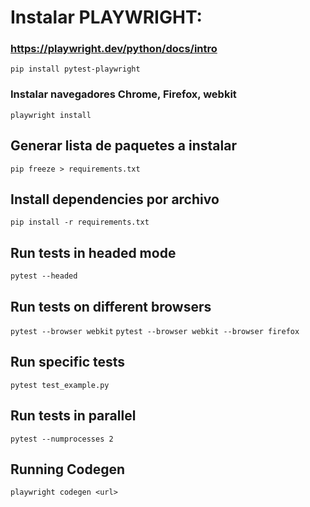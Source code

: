 
# Instalar PLAYWRIGHT: 
### https://playwright.dev/python/docs/intro
```pip install pytest-playwright```

### Instalar navegadores Chrome, Firefox, webkit
```playwright install```

## Generar lista de paquetes a instalar
```pip freeze > requirements.txt```

## Install dependencies por archivo
```pip install -r requirements.txt```

## Run tests in headed mode
```pytest --headed```

## Run tests on different browsers
```pytest --browser webkit```
```pytest --browser webkit --browser firefox```

## Run specific tests
```pytest test_example.py```

## Run tests in parallel
```pytest --numprocesses 2```

## Running Codegen
```playwright codegen <url>```

